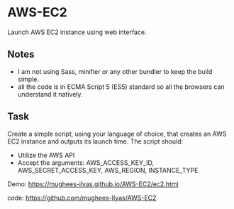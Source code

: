 # AWS-EC2
Launch AWS EC2 instance using web interface.
## Notes
* I am not using Sass, minifier or any other bundler to keep the build simple.
* all the code is in ECMA Script 5 (ES5) standard so all the browsers can understand it natively.

## Task 
Create a simple script, using your language of choice, that creates an AWS EC2 instance and outputs its launch time. The script should:
* Utilize the AWS API
* Accept the arguments: AWS_ACCESS_KEY_ID, AWS_SECRET_ACCESS_KEY, AWS_REGION, INSTANCE_TYPE

Demo: https://mughees-ilyas.github.io/AWS-EC2/ec2.html

code: https://github.com/mughees-Ilyas/AWS-EC2
